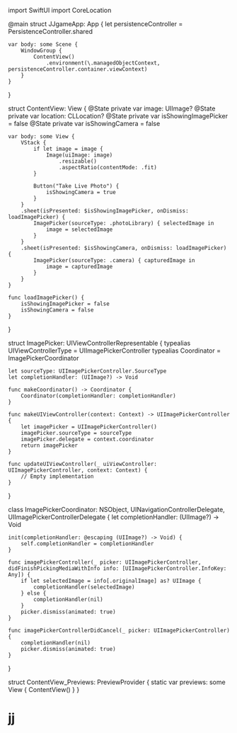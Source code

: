 import SwiftUI
import CoreLocation

@main
struct JJgameApp: App {
    let persistenceController = PersistenceController.shared

    var body: some Scene {
        WindowGroup {
            ContentView()
                .environment(\.managedObjectContext, persistenceController.container.viewContext)
        }
    }
}

struct ContentView: View {
    @State private var image: UIImage?
    @State private var location: CLLocation?
    @State private var isShowingImagePicker = false
    @State private var isShowingCamera = false

    var body: some View {
        VStack {
            if let image = image {
                Image(uiImage: image)
                    .resizable()
                    .aspectRatio(contentMode: .fit)
            }

            Button("Take Live Photo") {
                isShowingCamera = true
            }
        }
        .sheet(isPresented: $isShowingImagePicker, onDismiss: loadImagePicker) {
            ImagePicker(sourceType: .photoLibrary) { selectedImage in
                image = selectedImage
            }
        }
        .sheet(isPresented: $isShowingCamera, onDismiss: loadImagePicker) {
            ImagePicker(sourceType: .camera) { capturedImage in
                image = capturedImage
            }
        }
    }

    func loadImagePicker() {
        isShowingImagePicker = false
        isShowingCamera = false
    }
}

struct ImagePicker: UIViewControllerRepresentable {
    typealias UIViewControllerType = UIImagePickerController
    typealias Coordinator = ImagePickerCoordinator

    let sourceType: UIImagePickerController.SourceType
    let completionHandler: (UIImage?) -> Void

    func makeCoordinator() -> Coordinator {
        Coordinator(completionHandler: completionHandler)
    }

    func makeUIViewController(context: Context) -> UIImagePickerController {
        let imagePicker = UIImagePickerController()
        imagePicker.sourceType = sourceType
        imagePicker.delegate = context.coordinator
        return imagePicker
    }

    func updateUIViewController(_ uiViewController: UIImagePickerController, context: Context) {
        // Empty implementation
    }
}

class ImagePickerCoordinator: NSObject, UINavigationControllerDelegate, UIImagePickerControllerDelegate {
    let completionHandler: (UIImage?) -> Void

    init(completionHandler: @escaping (UIImage?) -> Void) {
        self.completionHandler = completionHandler
    }

    func imagePickerController(_ picker: UIImagePickerController, didFinishPickingMediaWithInfo info: [UIImagePickerController.InfoKey: Any]) {
        if let selectedImage = info[.originalImage] as? UIImage {
            completionHandler(selectedImage)
        } else {
            completionHandler(nil)
        }
        picker.dismiss(animated: true)
    }

    func imagePickerControllerDidCancel(_ picker: UIImagePickerController) {
        completionHandler(nil)
        picker.dismiss(animated: true)
    }
}

struct ContentView_Previews: PreviewProvider {
    static var previews: some View {
        ContentView()
    }
}

# jj
